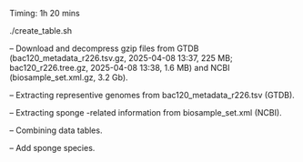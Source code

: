 Timing: 1h 20 mins

./create_table.sh 

– Download and decompress gzip files from GTDB (bac120_metadata_r226.tsv.gz, 2025-04-08 13:37, 225 MB; bac120_r226.tree.gz, 2025-04-08 13:38, 1.6 MB) and NCBI (biosample_set.xml.gz, 3.2 Gb).

– Extracting representive genomes from bac120_metadata_r226.tsv (GTDB).

–  Extracting sponge -related information from biosample_set.xml (NCBI).

– Combining data tables.

– Add sponge species.
